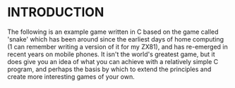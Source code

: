 # INTRODUCTION

The following is an example game written in C based on the game called 'snake' which has been around since the earliest days of home computing (1 can remember writing a version of it for my ZX81), and has re-emerged in recent years on mobile phones.
It isn't the world's greatest game, but it does give you an idea of what you can achieve with a relatively simple C program, and perhaps the basis by which to extend the principles and create more interesting games of your own.
